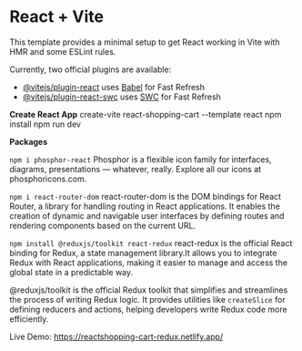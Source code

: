 # React + Vite

This template provides a minimal setup to get React working in Vite with HMR and some ESLint rules.

Currently, two official plugins are available:

- [@vitejs/plugin-react](https://github.com/vitejs/vite-plugin-react/blob/main/packages/plugin-react/README.md) uses [Babel](https://babeljs.io/) for Fast Refresh
- [@vitejs/plugin-react-swc](https://github.com/vitejs/vite-plugin-react-swc) uses [SWC](https://swc.rs/) for Fast Refresh

**Create React App**
create-vite react-shopping-cart --template react
npm install 
npm run dev

**Packages**

`npm i phosphor-react`
Phosphor is a flexible icon family for interfaces, diagrams, presentations — whatever, really. Explore all our icons at phosphoricons.com.

`npm i react-router-dom`
react-router-dom is the DOM bindings for React Router, a library for handling routing in React applications. It enables the creation of dynamic and navigable user interfaces by defining routes and rendering components based on the current URL.

`npm install @reduxjs/toolkit react-redux`
react-redux is the official React binding for Redux, a state management library.It allows you to integrate Redux with React applications, making it easier to manage and access the global state in a predictable way.

@reduxjs/toolkit is the official Redux toolkit that simplifies and streamlines the process of writing Redux logic. It provides utilities like `createSlice` for defining reducers and actions, helping developers write Redux code more efficiently.

Live Demo: https://reactshopping-cart-redux.netlify.app/